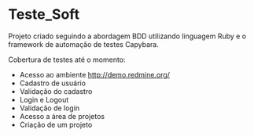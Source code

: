 # Teste_Soft

Projeto criado seguindo a abordagem BDD utilizando linguagem Ruby e o framework de automação de testes Capybara.

Cobertura de testes até o momento:

  -  Acesso ao ambiente http://demo.redmine.org/
  -  Cadastro de usuário   
  -  Validação do cadastro
  -  Login e Logout 
  -  Validação de login 
  -  Acesso a área de projetos
  -  Criação de um projeto
